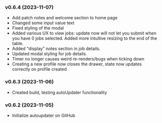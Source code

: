 <!-- 
### vVersionN (yyyy-mm-dd)
  - feature: new feature added/edited description
  - fix: description
  - etc: etc
 -->

### v0.6.4 (2023-11-07)
  - Add patch notes and welcome section to home page
  - Changed some input value text
  - Fixed styling of the modal
  - Added various UX to view jobs: update now will not let you submit when you have 0 jobs selected. Added more intuitive resizing to the end of the table.
  - Added "display" notes section in job details.
  - Updated modal styling for job details.
  - Timer no longer causes weird re-renders/bugs when ticking down
  - Creating a new profile now closes the drawer, state now updates correctly on profile created

### v0.6.3 (2023-11-06)
  - Created build, testing autoUpdater functionality

### v0.6.2 (2023-11-05)
  - Initialize autoupdater on GitHub